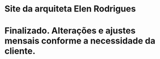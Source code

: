 # Site da arquiteta Elen Rodrigues

# Finalizado. Alterações e ajustes mensais conforme a necessidade da cliente.

